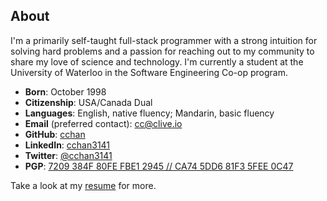 ## About

<!--use a real photo of myself somewhere in this region-->

I'm a primarily self-taught full-stack programmer with a strong intuition for solving hard problems
and a passion for reaching out to my community to share my love of science and technology.
I'm currently a student at the University of Waterloo in the Software Engineering Co-op program.

- **Born**: October 1998
- **Citizenship**: USA/Canada Dual
- **Languages**: English, native fluency; Mandarin, basic fluency
- **Email** (preferred contact): [cc@clive.io](mailto:cc@clive.io)
- **GitHub**: [cchan](https://github.com/cchan)
- **LinkedIn**: [cchan3141](https://linkedin.com/in/cchan3141)
- **Twitter**: [@cchan3141](https://twitter.com/cchan3141)
- **PGP**: [7209 384F 80FE FBE1 2945 // CA74 5DD6 81F3 5FEE 0C47](https://pgp.mit.edu/pks/lookup?op=get&search=0x5DD681F35FEE0C47)

Take a look at my [resume](resume.pdf) for more.
